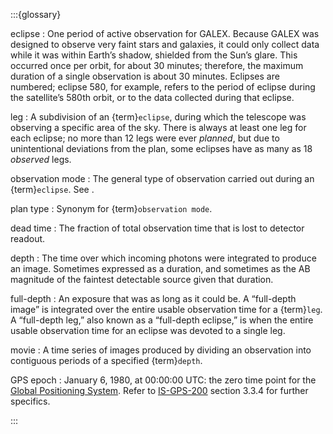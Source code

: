 :::{glossary}

eclipse
: One period of active observation for GALEX.  Because GALEX was
  designed to observe very faint stars and galaxies, it could only
  collect data while it was within Earth’s shadow, shielded from the
  Sun’s glare.  This occurred once per orbit, for about 30 minutes;
  therefore, the maximum duration of a single observation is about 30
  minutes.  Eclipses are numbered; eclipse 580, for example, refers to
  the period of eclipse during the satellite’s 580th orbit, or to the
  data collected during that eclipse.

leg
: A subdivision of an {term}`eclipse`, during which the telescope was
  observing a specific area of the sky.  There is always at least one
  leg for each eclipse; no more than 12 legs were ever _planned_, but
  due to unintentional deviations from the plan, some eclipses have as
  many as 18 _observed_ legs.

observation mode
: The general type of observation carried out during an
  {term}`eclipse`.  See [](galex_observation_modes.md).

plan type
: Synonym for {term}`observation mode`.

dead time
: The fraction of total observation time that is lost to detector readout.

depth
: The time over which incoming photons were integrated to produce an
  image.  Sometimes expressed as a duration, and sometimes as the AB
  magnitude of the faintest detectable source given that duration.

full-depth
: An exposure that was as long as it could be.  A “full-depth image”
  is integrated over the entire usable observation time for a
  {term}`leg`.  A “full-depth leg,” also known as a “full-depth
  eclipse,” is when the entire usable observation time for an eclipse
  was devoted to a single leg.

movie
: A time series of images produced by dividing an observation into
  contiguous periods of a specified {term}`depth`.

GPS epoch
: <time datetime="1980-01-06T00:00:00Z">January 6, 1980, at 00:00:00 UTC</time>:
  the zero time point for the [Global Positioning
  System](https://www.gps.gov/systems/gps/).
  Refer to
  [IS-GPS-200](https://www.gps.gov/technical/icwg/IS-GPS-200N.pdf)
  section 3.3.4 for further specifics.

:::
